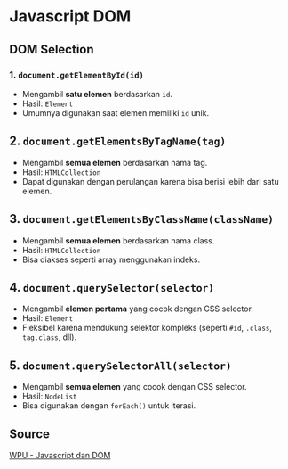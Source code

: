 # Javascript DOM

## DOM Selection

### 1. `document.getElementById(id)`

- Mengambil **satu elemen** berdasarkan `id`.
- Hasil: `Element`
- Umumnya digunakan saat elemen memiliki `id` unik.

## 2. `document.getElementsByTagName(tag)`

- Mengambil **semua elemen** berdasarkan nama tag.
- Hasil: `HTMLCollection`
- Dapat digunakan dengan perulangan karena bisa berisi lebih dari satu elemen.

## 3. `document.getElementsByClassName(className)`

- Mengambil **semua elemen** berdasarkan nama class.
- Hasil: `HTMLCollection`
- Bisa diakses seperti array menggunakan indeks.

## 4. `document.querySelector(selector)`

- Mengambil **elemen pertama** yang cocok dengan CSS selector.
- Hasil: `Element`
- Fleksibel karena mendukung selektor kompleks (seperti `#id`, `.class`, `tag.class`, dll).

## 5. `document.querySelectorAll(selector)`

- Mengambil **semua elemen** yang cocok dengan CSS selector.
- Hasil: `NodeList`
- Bisa digunakan dengan `forEach()` untuk iterasi.

## Source

[WPU - Javascript dan DOM](https://www.youtube.com/playlist?list=PLFIM0718LjIWB3YRoQbQh82ZewAGtE2-3)
